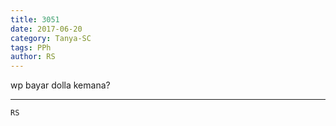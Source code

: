 ```yaml
---
title: 3051
date: 2017-06-20
category: Tanya-SC
tags: PPh
author: RS
---
```


wp bayar dolla kemana?

---



`RS`
